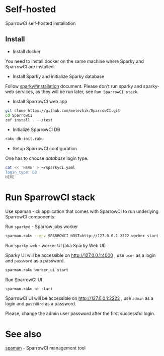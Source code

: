 # Self-hosted

SparrowCI self-hosted installation

## Install

* Install docker

You need to install docker on the same machine where Sparky and SparrowCI are installed.

* Install Sparky and initialize Sparky database

Follow [sparky#installation](https://github.com/melezhik/sparky#installation) document. Please don't run sparky and sparky-web services,
as they will be run later, see `Run SparrowCI stack`.

* Install SparrowCI web app

```bash
git clone https://github.com/melezhik/SparrowCI.git
cd SparrowCI
zef install . --/test
```

* Initialize SparrowCI DB

```bash
raku db-init.raku
```

* Setup SparrowCI configuration 

One has to choose _database_ login type.

```bash
cat << 'HERE' > ~/sparkyci.yaml
login_type: DB
HERE
```

# Run SparrowCI stack

Use spaman - cli application that comes with SparrowCI to run underlying SparrowCI components:

Run `sparkyd` - Sparrow jobs worker 

```bash
sparman.raku --env SPARROWCI_HOST=http://127.0.0.1:2222 worker start
```

Run `sparky-web` - worker UI (aka Sparky Web UI)

Sparky UI will be accessible on http://127.0.0.1:4000 , use `user` as a login and `password` as a password.

```bash
sparman.raku worker_ui start
```

Run SparrowCI UI

```bash
sparman.raku ui start
```

SparrowCI UI will be accessible on http://127.0.0.1:2222 , use `admin` as a login and `passW0rd` as a password.

Please, change the admin user password after the first successful login.

# See also

[spaman](sparman.md) - SparrowCI management tool
